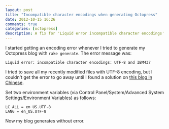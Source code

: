 ```yaml
---
layout: post
title: "Incompatible character encodings when generating Octopress"
date: 2012-10-15 16:26
comments: true
categories: [octopress]
description: A fix for 'Liquid error incompatible character encodings' when running 'rake generate'
---
```


I started getting an encoding error whenever I tried to generate my Octopress blog with `rake generate`. The error message was:

    Liquid error: incompatible character encodings: UTF-8 and IBM437

I tried to save all my recently modified files with UTF-8 encoding, but I couldn't get the error to go away until
I found a solution on [this blog in Chinese](http://chxt6896.github.com/blog/2012/02/13/blog-jekyll-native.html#comment-678936946). 

Set two environment variables (via Control Panel/System/Advanced System Settings/Environment Variables) as follows:

    LC_ALL = en_US.UTF-8
    LANG = en_US.UTF-8

Now my blog generates without error.